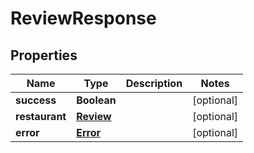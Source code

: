 

# ReviewResponse


## Properties

| Name | Type | Description | Notes |
|------------ | ------------- | ------------- | -------------|
|**success** | **Boolean** |  |  [optional] |
|**restaurant** | [**Review**](Review.md) |  |  [optional] |
|**error** | [**Error**](Error.md) |  |  [optional] |



